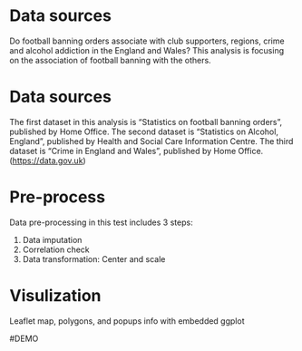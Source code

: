 # Data sources
Do football banning orders associate with club supporters, regions, crime and alcohol 
addiction in the England and Wales? This analysis is focusing on the association of football banning with the 
others.

# Data sources
The first dataset in this analysis is “Statistics on football banning orders”, published by Home 
Office. The second dataset is “Statistics on Alcohol, England”, published by Health and Social Care 
Information Centre. The third dataset is “Crime in England and Wales”, published by Home Office. (https://data.gov.uk)

# Pre-process
Data pre-processing in this test includes 3 steps:
1.  Data imputation 
2.  Correlation check
3.  Data transformation: Center and scale

# Visulization
Leaflet map, polygons, and popups info with embedded ggplot

#DEMO

